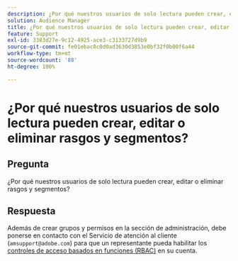 ```yaml
---
description: ¿Por qué nuestros usuarios de solo lectura pueden crear, editar o eliminar rasgos y segmentos?
solution: Audience Manager
title: ¿Por qué nuestros usuarios de solo lectura pueden crear, editar o eliminar rasgos y segmentos?
feature: Support
exl-id: 3383d27e-9c12-4925-ace3-c3133727d9b9
source-git-commit: fe01ebac8c0d0ad3630d3853e0bf32f0b00f6a44
workflow-type: tm+mt
source-wordcount: '88'
ht-degree: 100%

---
```


# ¿Por qué nuestros usuarios de solo lectura pueden crear, editar o eliminar rasgos y segmentos?

## Pregunta

¿Por qué nuestros usuarios de solo lectura pueden crear, editar o eliminar rasgos y segmentos?

## Respuesta

Además de crear grupos y permisos en la sección de administración, debe ponerse en contacto con el Servicio de atención al cliente (`amsupport@adobe.com`) para que un representante pueda habilitar los [controles de acceso basados en funciones (RBAC)](../features/administration/administration-overview.md) en su cuenta.
